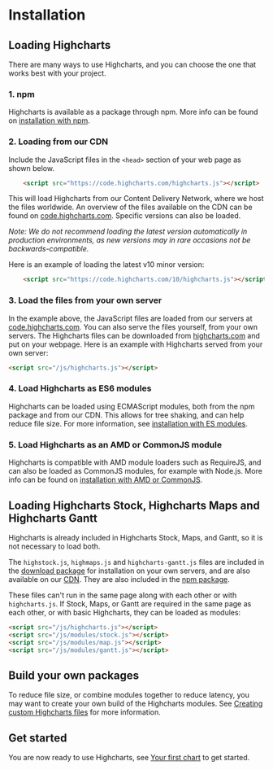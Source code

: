 Installation
===

## Loading Highcharts

There are many ways to use Highcharts, and you can choose the one that works best with your project.

### 1. npm

Highcharts is available as a package through npm. More info can be found on [installation with npm](https://highcharts.com/docs/getting-started/install-from-npm).

### 2. Loading from our CDN

Include the JavaScript files in the `<head>` section of your web page as shown below.

```html
    <script src="https://code.highcharts.com/highcharts.js"></script>
```

This will load Highcharts from our Content Delivery Network, where we host the files worldwide. An overview of the files available on the CDN can be found on [code.highcharts.com](https://code.highcharts.com). Specific versions can also be loaded.

*Note: We do not recommend loading the latest version automatically in production environments, as new versions may in rare occasions not be backwards-compatible.*

Here is an example of loading the latest v10 minor version:

```html
    <script src="https://code.highcharts.com/10/highcharts.js"></script>
```

### 3. Load the files from your own server

In the example above, the JavaScript files are loaded from our servers at [code.highcharts.com](https://code.highcharts.com). You can also serve the files yourself, from your own servers. The Highcharts files can be downloaded from [highcharts.com](https://www.highcharts.com/download/) and put on your webpage. Here is an example with Highcharts served from your own server:

```html
<script src="/js/highcharts.js"></script>
```

### 4. Load Highcharts as ES6 modules

Highcharts can be loaded using ECMAScript modules, both from the npm package and from our CDN. This allows for tree shaking, and can help reduce file size. For more information, see [installation with ES modules](https://highcharts.com/docs/getting-started/installation-with-esm).


### 5. Load Highcharts as an AMD or CommonJS module

Highcharts is compatible with AMD module loaders such as RequireJS, and can also be loaded as CommonJS modules, for example with Node.js. More info can be found on [installation with AMD or CommonJS](https://highcharts.com/docs/getting-started/installation-with-amd-commonjs).


## Loading Highcharts Stock, Highcharts Maps and Highcharts Gantt

Highcharts is already included in Highcharts Stock, Maps, and Gantt, so it is not necessary to load both.

The `highstock.js`, `highmaps.js` and `highcharts-gantt.js` files are included in the [download package](https://www.highcharts.com/download/) for installation on your own servers, and are also available on our [CDN](https://code.highcharts.com). They are also included in the [npm package](https://highcharts.com/docs/getting-started/install-from-npm).

These files can't run in the same page along with each other or with `highcharts.js`. If Stock, Maps, or Gantt are required in the same page as each other, or with basic Highcharts, they can be loaded as modules:

```html
<script src="/js/highcharts.js"></script>
<script src="/js/modules/stock.js"></script>
<script src="/js/modules/map.js"></script>
<script src="/js/modules/gantt.js"></script>
```

## Build your own packages

To reduce file size, or combine modules together to reduce latency, you may want to create your own build of the Highcharts modules. See [Creating custom Highcharts files](https://www.highcharts.com/docs/getting-started/how-to-create-custom-highcharts-packages) for more information.


## Get started

You are now ready to use Highcharts, see [Your first chart](https://highcharts.com/docs/getting-started/your-first-chart) to get started.
